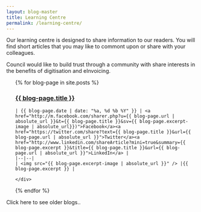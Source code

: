 ```yaml
---
layout: blog-master
title: Learning Centre
permalink: /learning-centre/
---
```


Our learning centre is designed to share information to our readers.  You will find short articles that you may like to commont upon or share with your colleagues.

Council would like to build trust through a community with share interests in the benefits of digitisation and eInvoicing.


<ul>
  {% for blog-page in site.posts %}
    <div class="blog-excerpt">
    <a href="{{ blog-page.url | absolute_url }}"><h3>{{ blog-page.title }}</h3></a>
    
    | {{ blog-page.date | date: "%a, %d %b %Y" }} | <a href="http://m.facebook.com/sharer.php?u={{ blog-page.url | absolute_url }}&t={{ blog-page.title }}&sv={{ blog-page.excerpt-image | absolute_url}})">Facebook</a><a href="https://twitter.com/share?text={{ blog-page.title }}&url={{ blog-page.url | absolute_url }}">Twitter</a><a href="http://www.linkedin.com/shareArticle?mini=true&summary={{ blog-page.excerpt }}&title={{ blog-page.title }}&url={{ blog-page.url | absolute_url }}">LinkedIn</a> |
    |--|--|
    | <img src="{{ blog-page.excerpt-image | absolute_url }}" /> |{{ blog-page.excerpt }} |
    
    </div>
  {% endfor %}
</ul>

Click here to see older blogs..
